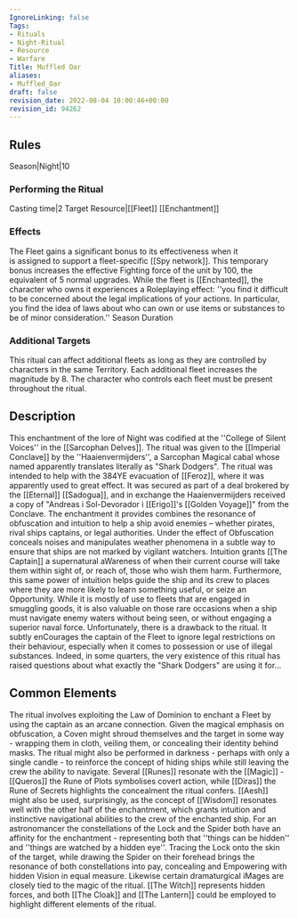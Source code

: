```yaml
---
IgnoreLinking: false
Tags:
- Rituals
- Night-Ritual
- Resource
- Warfare
Title: Muffled Oar
aliases:
- Muffled_Oar
draft: false
revision_date: 2022-08-04 18:00:46+00:00
revision_id: 94262
---
```


## Rules
Season|Night|10
### Performing the Ritual
Casting time|2 Target Resource|[[Fleet]]
[[Enchantment]]
### Effects
The Fleet gains a significant bonus to its effectiveness when it is assigned to support a fleet-specific [[Spy network]]. This temporary bonus increases the effective Fighting force of the unit by 100, the equivalent of 5 normal upgrades.
While the fleet is [[Enchanted]], the character who owns it experiences a Roleplaying effect: ''you find it difficult to be concerned about the legal implications of your actions. In particular, you find the idea of laws about who can own or use items or substances to be of minor consideration.''
Season Duration
### Additional Targets
This ritual can affect additional fleets as long as they are controlled by characters in the same Territory. Each additional fleet increases the magnitude by 8. The character who controls each fleet must be present throughout the ritual.
## Description
This enchantment of the lore of Night was codified at the ''College of Silent Voices'' in the [[Sarcophan Delves]]. The ritual was given to the [[Imperial Conclave]] by the ''Haaienvermijders'', a Sarcophan Magical cabal whose named apparently translates literally as "Shark Dodgers". The ritual was intended to help with the 384YE evacuation of [[Feroz]], where it was apparently used to great effect. It was secured as part of a deal brokered by the [[Eternal]] [[Sadogua]], and in exchange the Haaienvermijders received a copy of "Andreas i Sol-Devorador i [[Erigo]]'s [[Golden Voyage]]" from the Conclave.
The enchantment it provides combines the resonance of obfuscation and intuition to help a ship avoid enemies – whether pirates, rival ships captains, or legal authorities. Under the effect of Obfuscation conceals noises and manipulates weather phenomena in a subtle way to ensure that ships are not marked by vigilant watchers. Intuition grants [[The Captain]] a supernatural aWareness of when their current course will take them within sight of, or reach of, those who wish them harm.
Furthermore, this same power of intuition helps guide the ship and its crew to places where they are more likely to learn something useful, or seize an Opportunity. While it is mostly of use to fleets that are engaged in smuggling goods, it is also valuable on those rare occasions when a ship must navigate enemy waters without being seen, or without engaging a superior naval force.
Unfortunately, there is a drawback to the ritual. It subtly enCourages the captain of the Fleet to ignore legal restrictions on their behaviour, especially when it comes to possession or use of illegal substances. Indeed, in some quarters, the very existence of this ritual has raised questions about what exactly the "Shark Dodgers" are using it for...
## Common Elements
The ritual involves exploiting the Law of Dominion to enchant a Fleet by using the captain as an arcane connection. Given the magical emphasis on obfuscation, a Coven might shroud themselves and the target in some way - wrapping them in cloth, veiling them, or concealing their identity behind masks. The ritual might also be performed in darkness - perhaps with only a single candle - to reinforce the concept of hiding ships while still leaving the crew the ability to navigate. 
Several [[Runes]] resonate with the [[Magic]] - [[Queros]] the Rune of Plots symbolises covert action, while [[Diras]] the Rune of Secrets highlights the concealment the ritual confers. [[Aesh]] might also be used, surprisingly, as the concept of [[Wisdom]] resonates well with the other half of the enchantment, which grants intuition and instinctive navigational abilities to the crew of the enchanted ship.
For an astronomancer the constellations of the Lock and the Spider both have an affinity for the enchantment - representing both that ''things can be hidden'' and ''things are watched by a hidden eye''. Tracing the Lock onto the skin of the target, while drawing the Spider on their forehead brings the resonance of both constellations into pay, concealing and Empowering with hidden Vision in equal measure.
Likewise certain dramaturgical iMages are closely tied to the magic of the ritual. [[The Witch]] represents hidden forces, and both [[The Cloak]] and [[The Lantern]] could be employed to highlight different elements of the ritual.